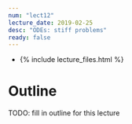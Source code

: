 ```yaml
---
num: "lect12"
lecture_date: 2019-02-25
desc: "ODEs: stiff problems"
ready: false
---
```


* {% include lecture_files.html %}

# Outline

TODO: fill in outline for this lecture
